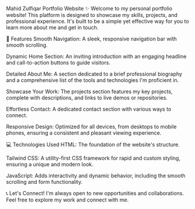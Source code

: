 Mahid Zulfiqar Portfolio Website ✨
Welcome to my personal portfolio website! This platform is designed to showcase my skills, projects, and professional experience. It's built to be a simple yet effective way for you to learn more about me and get in touch.

🚀 Features
Smooth Navigation: A sleek, responsive navigation bar with smooth scrolling.

Dynamic Home Section: An inviting introduction with an engaging headline and call-to-action buttons to guide visitors.

Detailed About Me: A section dedicated to a brief professional biography and a comprehensive list of the tools and technologies I'm proficient in.

Showcase Your Work: The projects section features my key projects, complete with descriptions, and links to live demos or repositories.

Effortless Contact: A dedicated contact section with various ways to connect.

Responsive Design: Optimized for all devices, from desktops to mobile phones, ensuring a consistent and pleasant viewing experience.

💻 Technologies Used
HTML: The foundation of the website's structure.

Tailwind CSS: A utility-first CSS framework for rapid and custom styling, ensuring a unique and modern look.

JavaScript: Adds interactivity and dynamic behavior, including the smooth scrolling and form functionality.

📞 Let's Connect!
I'm always open to new opportunities and collaborations. Feel free to explore my work and connect with me.
